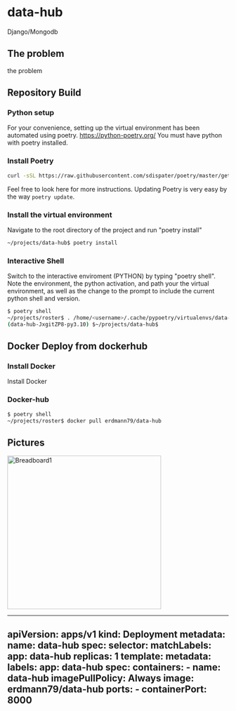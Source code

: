 # data-hub
Django/Mongodb 

## The problem
the problem

## Repository Build

### Python setup
For your convenience, setting up the virtual environment has been automated using poetry. https://python-poetry.org/ You must have python with poetry installed.

### Install Poetry
```bash
curl -sSL https://raw.githubusercontent.com/sdispater/poetry/master/get-poetry.py | python
````
Feel free to look here for more instructions. Updating Poetry is very easy by the way ```poetry update```.

### Install the virtual environment
Navigate to the root directory of the project and run "poetry install"
```bash
~/projects/data-hub$ poetry install
````

### Interactive Shell
Switch to the interactive enviroment (PYTHON) by typing "poetry shell". Note the environment, the python activation, and path your the virtual environment, as well as the change to the prompt to include the current python shell and version.

```bash
$ poetry shell
~/projects/roster$ . /home/<username>/.cache/pypoetry/virtualenvs/data-hub-JxgitZP8-py3.10/bin/activate
(data-hub-JxgitZP8-py3.10) $~/projects/data-hub$
````

## Docker Deploy from dockerhub

### Install Docker
Install Docker

### Docker-hub
```bash
$ poetry shell
~/projects/roster$ docker pull erdmann79/data-hub
````

## Pictures
<p float="left">
  <img src="./images/b86bd0a4-2c55-4935-b3a4-f865384e7800.png" align="top" alt="Breadboard1" width="350">
</p>

---
apiVersion: apps/v1
kind: Deployment
metadata:
  name: data-hub
spec:
  selector:
    matchLabels:
      app: data-hub
  replicas: 1
  template:
    metadata:
      labels:
        app: data-hub
    spec:
      containers:
      - name: data-hub
        imagePullPolicy: Always
        image: erdmann79/data-hub
        ports:
        - containerPort: 8000
---
